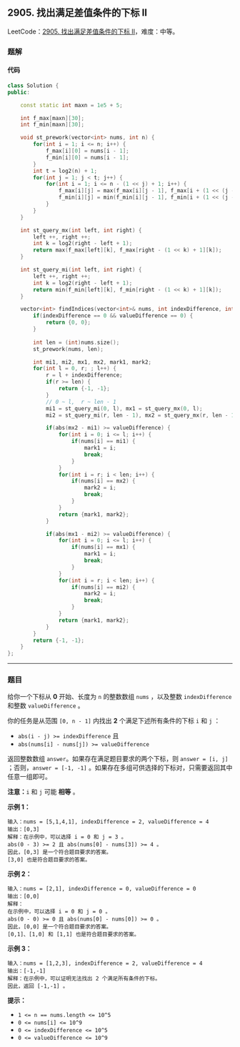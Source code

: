 ## 2905. 找出满足差值条件的下标 II

LeetCode：[2905. 找出满足差值条件的下标 II](https://leetcode.cn/problems/find-indices-with-index-and-value-difference-ii/)，难度：中等。

### 题解

#### 代码

```c++
class Solution {
public:

    const static int maxn = 1e5 + 5;

    int f_max[maxn][30];
    int f_min[maxn][30];

    void st_prework(vector<int> nums, int n) {
        for(int i = 1; i <= n; i++) {
            f_max[i][0] = nums[i - 1];
            f_min[i][0] = nums[i - 1];
        }
        int t = log2(n) + 1;
        for(int j = 1; j < t; j++) {
            for(int i = 1; i <= n - (1 << j) + 1; i++) {
                f_max[i][j] = max(f_max[i][j - 1], f_max[i + (1 << (j - 1))][j - 1]);
                f_min[i][j] = min(f_min[i][j - 1], f_min[i + (1 << (j - 1))][j - 1]);
            }
        }
    }

    int st_query_mx(int left, int right) {
        left ++, right ++;
        int k = log2(right - left + 1);
        return max(f_max[left][k], f_max[right - (1 << k) + 1][k]);
    }

    int st_query_mi(int left, int right) {
        left ++, right ++;
        int k = log2(right - left + 1);
        return min(f_min[left][k], f_min[right - (1 << k) + 1][k]);
    }

    vector<int> findIndices(vector<int>& nums, int indexDifference, int valueDifference) {
        if(indexDifference == 0 && valueDifference == 0) {
            return {0, 0};
        }
        
        int len = (int)nums.size();
        st_prework(nums, len);

        int mi1, mi2, mx1, mx2, mark1, mark2;
        for(int l = 0, r; ; l++) {
            r = l + indexDifference;
            if(r >= len) {
                return {-1, -1};
            }
            // 0 ~ l,  r ~ len - 1
            mi1 = st_query_mi(0, l), mx1 = st_query_mx(0, l);
            mi2 = st_query_mi(r, len - 1), mx2 = st_query_mx(r, len - 1);

            if(abs(mx2 - mi1) >= valueDifference) {
                for(int i = 0; i <= l; i++) {
                    if(nums[i] == mi1) {
                        mark1 = i;
                        break;
                    }
                }
                for(int i = r; i < len; i++) {
                    if(nums[i] == mx2) {
                        mark2 = i;
                        break;
                    }
                }
                return {mark1, mark2};
            }

            if(abs(mx1 - mi2) >= valueDifference) {
                for(int i = 0; i <= l; i++) {
                    if(nums[i] == mx1) {
                        mark1 = i;
                        break;
                    }
                }
                for(int i = r; i < len; i++) {
                    if(nums[i] == mi2) {
                        mark2 = i;
                        break;
                    }
                }
                return {mark1, mark2};
            }
        }
        return {-1, -1};
    }
};
```



---



### 题目

给你一个下标从 **0** 开始、长度为 `n` 的整数数组 `nums` ，以及整数 `indexDifference` 和整数 `valueDifference` 。

你的任务是从范围 `[0, n - 1]` 内找出 **2** 个满足下述所有条件的下标 `i` 和 `j` ：

- `abs(i - j) >= indexDifference` 且
- `abs(nums[i] - nums[j]) >= valueDifference`

返回整数数组 `answer`。如果存在满足题目要求的两个下标，则 `answer = [i, j]` ；否则，`answer = [-1, -1]` 。如果存在多组可供选择的下标对，只需要返回其中任意一组即可。

**注意：**`i` 和 `j` 可能 **相等** 。

 

**示例 1：**

```
输入：nums = [5,1,4,1], indexDifference = 2, valueDifference = 4
输出：[0,3]
解释：在示例中，可以选择 i = 0 和 j = 3 。
abs(0 - 3) >= 2 且 abs(nums[0] - nums[3]) >= 4 。
因此，[0,3] 是一个符合题目要求的答案。
[3,0] 也是符合题目要求的答案。
```

**示例 2：**

```
输入：nums = [2,1], indexDifference = 0, valueDifference = 0
输出：[0,0]
解释：
在示例中，可以选择 i = 0 和 j = 0 。 
abs(0 - 0) >= 0 且 abs(nums[0] - nums[0]) >= 0 。 
因此，[0,0] 是一个符合题目要求的答案。 
[0,1]、[1,0] 和 [1,1] 也是符合题目要求的答案。 
```

**示例 3：**

```
输入：nums = [1,2,3], indexDifference = 2, valueDifference = 4
输出：[-1,-1]
解释：在示例中，可以证明无法找出 2 个满足所有条件的下标。
因此，返回 [-1,-1] 。
```

 

**提示：**

- `1 <= n == nums.length <= 10^5`
- `0 <= nums[i] <= 10^9`
- `0 <= indexDifference <= 10^5`
- `0 <= valueDifference <= 10^9`


